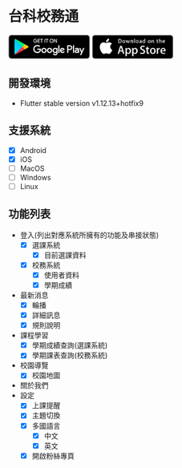 # 台科校務通

<a href='https://play.google.com/store/apps/details?id=com.ntust.ap&hl=zh_TW'><img alt='Get it on the App Store' src='screenshots/google_play.png' height='48px'/></a>
<a href='https://apps.apple.com/tw/app/id1508879766'><img alt='Get it on the App Store' src='screenshots/app_store.png' height='48px'/></a>

## 開發環境
- Flutter stable version v1.12.13+hotfix9

## 支援系統
- [x] Android
- [x] iOS
- [ ] MacOS
- [ ] Windows
- [ ] Linux

## 功能列表
- 登入(列出對應系統所擁有的功能及串接狀態)
    - [x] 選課系統
        - [x] 目前選課資料
    - [x] 校務系統
        - [x] 使用者資料
        - [x] 學期成績
- 最新消息
    - [x] 輪播
    - [x] 詳細訊息
    - [x] 規則說明
- 課程學習
    - [x] 學期成績查詢(選課系統)
    - [x] 學期課表查詢(校務系統)
- 校園導覽
    - [x] 校園地圖
- 關於我們
- 設定
    - [x] 上課提醒
    - [x] 主題切換
    - [x] 多國語言
        - [x] 中文
        - [x] 英文
    - [x] 開啟粉絲專頁